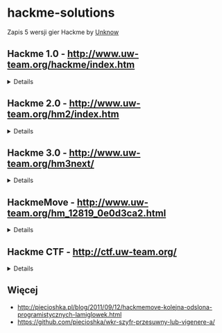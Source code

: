 # hackme-solutions

Zapis 5 wersji gier Hackme by [Unknow](https://github.com/unkn0w)

## Hackme 1.0 - http://www.uw-team.org/hackme/index.htm

<details>

- 1: http://www.uw-team.org/hackme/level1.htm

  ```
  pass: a jednak umiem czytac
  ```

- 2: http://www.uw-team.org/hackme/ok_next.htm

  ```
  pass: to bylo za proste
  ```

- 3: http://www.uw-team.org/hackme/formaster.htm

  ```
  pass: cdqwenow
  ```

- 4: http://www.uw-team.org/hackme/cdqwenow.htm

  ```
  pass: 171
  ```

- 5: http://www.uw-team.org/hackme/go171.htm:

  ```
  42 (sekunda)
  pomoc = 3
  ```

- 6: http://www.uw-team.org/hackme/42x.htm

  ```
  pass: bxd_ex_ex
  ```

- 7: http://www.uw-team.org/hackme/bxd_ex_ex.htm

  ```
  pass: kocham cie
  ```

- 8: http://www.uw-team.org/hackme/plxszn_xrv.htm

  ```
  pass: qrupjf162
  ```

Koniec: http://www.uw-team.org/hackme/qrupjf162.htm

</details>

## Hackme 2.0 - http://www.uw-team.org/hm2/index.htm

<details>

- 1: http://www.uw-team.org/hm2/level1.htm

  ```
  pass: text
  ```

- 2: http://www.uw-team.org/hm2/text.htm

  ```
  pass: banalne
  ```

- 3: http://www.uw-team.org/hm2/banalne.htm

  ```
  pass: 1234
  ```

- 4: http://www.uw-team.org/hm2/1234.htm

  ```
  pass: 102
  ```

- 5: http://www.uw-team.org/hm2/102.php

  ```
  url: ?log=1&has=1
  ```

- 6: http://www.uw-team.org/hm2/url.php

  ```
  cookie: nastepna_strona=ciastka.htm
  ```

- 7: http://www.uw-team.org/hm2/ciastka.htm

  ```
  http://www.uw-team.org/hm2/include/
  http://www.uw-team.org/hm2/include/cosik.js
  ```

- 8: http://www.uw-team.org/hm2/listing.php

  ```
  pass: kxnxgxnxa
  ```

- 9: http://www.uw-team.org/hm2/pokaz.php

  ```
  copy binary
  http://lmgtfy.com/?q=binary+to+text
  ```

Koniec.

</details>

## Hackme 3.0 - http://www.uw-team.org/hm3next/

<details>

- 1: http://www.uw-team.org/hm3next/level1x.htm

  ```
  pass: hackme
  ```

- 2: http://www.uw-team.org/hm3next/hackmex.htm

  ```
  pass: 1245
  ```

- 3: http://www.uw-team.org/hm3next/1245q3.htm

  ```
  pass: wiola
  ```

- 4: http://www.uw-team.org/hm3next/wiola.htm

  ```
  pass: ananas
  ```

- 5: http://www.uw-team.org/hm3next/ananasq.htm

  ```
  url: ?login=root&haslo=zaqq
  ```

- 6: http://www.uw-team.org/hm3next/ciekawe.php

  ```
  http://www.uw-team.org/hm3next/skrypty/
  http://www.uw-team.org/hm3next/skrypty/admin.php
  pass: tanie rozmowy!
  ```

- 7: http://www.uw-team.org/hm3next/fajnex12.php (BRANA PODPOWIEDZ)

  ```
  http://www.uw-team.org/hm3next/fajnex12.php?id=secret
  pass: ' or passwd="ok
  ```

- 8: http://www.uw-team.org/hm3next/haxoruj.php

  ```
  pass: iamthebest
  ```

- 9: http://www.uw-team.org/hm3next/thebest.php

  ```
  url: /12.php
  ```

- 10: http://www.uw-team.org/hm3next/12.php

  ```
  document.cookie="adminek=tak”
  refresh
  ```

- 11: http://www.uw-team.org/hm3next/przerwa.php

  ```
  url: /dalsze12.php
  ```

- 12: http://www.uw-team.org/hm3next/dalsze12.php

  ```
  pass: Upm6
  ```

- 13: http://www.uw-team.org/hm3next/26zUpm6.php

  ```
  pass: fajne
  ```

- 14: http://www.uw-team.org/hm3next/fajneqaz.php (NIE WIEM JAKIE HASŁO)

- 15: http://www.uw-team.org/hm3next/ggpr.php

  ```
  http://www.uw-team.org/hm3next/dane/kotek.jpg
  http://www.uw-team.org/hm3next/dane/users.txt
  login: admin
  pass: secret
  ```

Koniec.

</details>

## HackmeMove - http://www.uw-team.org/hm_12819_0e0d3ca2.html

<details>

Obecnie niedostępne.

</details>

## Hackme CTF - http://ctf.uw-team.org/

<details>

Kod dostępu: f73@8c6

1. `FLG-LETSGO` — DevTools Cookies (wartość ciastka "flaga")
2. `FLG-ITS404` — DevTools Network
3. `FLG-ROBOTS` — Zawartość pliku robots.txt
4. `FLG-OMGWOW` — Zawartość pliku zerknij.gif
5. `FLG-DIRLST` — Plik: /images/a-co-to.txt
6. `FLG-ABDUL7` — Nagłówek: X-Flag po wydaniu polecenia `curl -I "http://ctf.uw-team.org/"`
7. `FLG-PAGESX` — http://ctf.uw-team.org/?page=1
8. `FLG-COOKIE` — DevTools Cookies -> admin=1
9. `FLG-SQLINJ` — http://ctf.uw-team.org/?page=newsy&kod=%27%20or%201=1%20--
10. `FLG-BASE64` — http://ctf.uw-team.org/?kod=admin&page=kodowanie -> unbase64(RkxHLUJBU0U2NA==)
11. `FLG-121212` — Komentarz HTML
12. `FLG-REDIR3` — curl http://ctf.uw-team.org/?page=przekieruj
13. `FLG-XSSWOW` — `<script>1</script>` w polu weryfikacji flagi

</details>

## Więcej

- http://piecioshka.pl/blog/2011/09/12/hackmemove-kolejna-odslona-programistycznych-lamiglowek.html
- https://github.com/piecioshka/wkr-szyfr-przesuwny-lub-vigenere-a/
